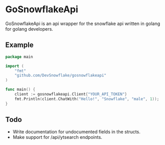 # GoSnowflakeApi

GoSnowflakeApi is an api wrapper for the snowflake api written in golang for golang developers.

## Example

```go
package main

import (
    "fmt"
    "github.com/DevSnowflake/gosnowflakeapi"
)

func main() {
    client := gosnowflakeapi.Client{"YOUR_API_TOKEN"}
    fmt.Println(client.ChatWith("Hello!", "Snowflake", "male", 1));
}

```

## Todo

- Write documentation for undocumented fields in the structs.
- Make support for /api/ytsearch endpoints.